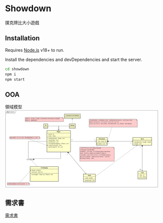 # Showdown
撲克牌比大小遊戲

## Installation

Requires [Node.js](https://nodejs.org/) v18+ to run.

Install the dependencies and devDependencies and start the server.

```sh
cd showdown
npm i
npm start
```

## OOA
領域模型
![image](./img/OOA.png)

## 需求書
[需求書](./request.md)